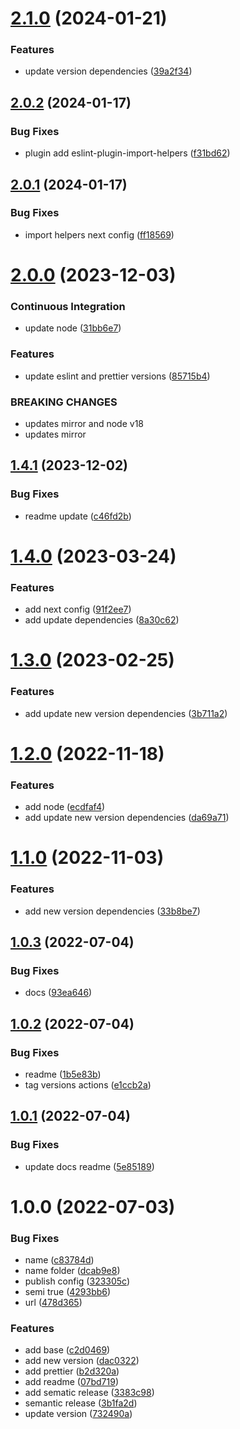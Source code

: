 # [2.1.0](https://github.com/alxUI/eslint-config-alx/compare/v2.0.2...v2.1.0) (2024-01-21)


### Features

* update version dependencies ([39a2f34](https://github.com/alxUI/eslint-config-alx/commit/39a2f3435f9cf97f22456d6e71be1ea15afb4a79))

## [2.0.2](https://github.com/alxUI/eslint-config-alx/compare/v2.0.1...v2.0.2) (2024-01-17)


### Bug Fixes

* plugin add eslint-plugin-import-helpers ([f31bd62](https://github.com/alxUI/eslint-config-alx/commit/f31bd623637cb1846c434f93b92173cc0450d5a0))

## [2.0.1](https://github.com/alxUI/eslint-config-alx/compare/v2.0.0...v2.0.1) (2024-01-17)


### Bug Fixes

* import helpers next config ([ff18569](https://github.com/alxUI/eslint-config-alx/commit/ff185699612ee60e5c816d1d1afec3c1c180be9c))

# [2.0.0](https://github.com/alxUI/eslint-config-alx/compare/v1.4.1...v2.0.0) (2023-12-03)


### Continuous Integration

* update node ([31bb6e7](https://github.com/alxUI/eslint-config-alx/commit/31bb6e7bea7df08187c582ac2bf224a4652c3a2c))


### Features

* update eslint and prettier versions ([85715b4](https://github.com/alxUI/eslint-config-alx/commit/85715b45c71430dc9feadb7a13397a043c3e10bf))


### BREAKING CHANGES

* updates mirror and node v18
* updates mirror

## [1.4.1](https://github.com/alxUI/eslint-config-alx/compare/v1.4.0...v1.4.1) (2023-12-02)


### Bug Fixes

* readme update ([c46fd2b](https://github.com/alxUI/eslint-config-alx/commit/c46fd2b8604596c41d933afd2f94cadfe61b649a))

# [1.4.0](https://github.com/alxUI/eslint-config-alx/compare/v1.3.0...v1.4.0) (2023-03-24)


### Features

* add next config ([91f2ee7](https://github.com/alxUI/eslint-config-alx/commit/91f2ee72e7db61eb44de919b9e6fd627a0bbfa32))
* add update dependencies ([8a30c62](https://github.com/alxUI/eslint-config-alx/commit/8a30c62ba324edc70ef9d05ea4505be3126dc263))

# [1.3.0](https://github.com/alxUI/eslint-config-alx/compare/v1.2.0...v1.3.0) (2023-02-25)


### Features

* add update new version dependencies ([3b711a2](https://github.com/alxUI/eslint-config-alx/commit/3b711a2c750b5b8ebba0fda34a34a815ee42ada6))

# [1.2.0](https://github.com/alxUI/eslint-config-alx/compare/v1.1.0...v1.2.0) (2022-11-18)


### Features

* add node ([ecdfaf4](https://github.com/alxUI/eslint-config-alx/commit/ecdfaf44c0a25c2a868d0cdd4f5bc080195a5375))
* add update new version dependencies ([da69a71](https://github.com/alxUI/eslint-config-alx/commit/da69a71646dbcf3afd04dd3b585ea7f3c65b1545))

# [1.1.0](https://github.com/alxUI/eslint-config-alx/compare/v1.0.3...v1.1.0) (2022-11-03)


### Features

* add new version dependencies ([33b8be7](https://github.com/alxUI/eslint-config-alx/commit/33b8be7d43d8121bad4eb6235916dbe25e2f898b))

## [1.0.3](https://github.com/alxUI/eslint-config-alx/compare/v1.0.2...v1.0.3) (2022-07-04)


### Bug Fixes

* docs ([93ea646](https://github.com/alxUI/eslint-config-alx/commit/93ea646a93c4f29aa21ee3e786b3e5392ea0d584))

## [1.0.2](https://github.com/alxUI/eslint-config-alx/compare/v1.0.1...v1.0.2) (2022-07-04)


### Bug Fixes

* readme ([1b5e83b](https://github.com/alxUI/eslint-config-alx/commit/1b5e83b2ef57d6e5f52f096d1e30f92b14f23553))
* tag versions actions ([e1ccb2a](https://github.com/alxUI/eslint-config-alx/commit/e1ccb2ae3e6b6f81099ba260931ae15eea7dc9d8))

## [1.0.1](https://github.com/alxUI/eslint-config-alx/compare/v1.0.0...v1.0.1) (2022-07-04)


### Bug Fixes

* update docs readme ([5e85189](https://github.com/alxUI/eslint-config-alx/commit/5e85189dceeb877b863760c382ae7c0d7bb03860))

# 1.0.0 (2022-07-03)


### Bug Fixes

* name ([c83784d](https://github.com/alxUI/eslint-config-alx/commit/c83784d8cba2dd4f2d9405dea26fcde8919fb76f))
* name folder ([dcab9e8](https://github.com/alxUI/eslint-config-alx/commit/dcab9e8fa8e08b7059e1e9c755005b138d0e2e79))
* publish config ([323305c](https://github.com/alxUI/eslint-config-alx/commit/323305cb5a702daf809a9eb1a2c7cb2d2dcf89b5))
* semi true ([4293bb6](https://github.com/alxUI/eslint-config-alx/commit/4293bb6baf01cc09f307ec276cbf39d8f6fbb6c8))
* url ([478d365](https://github.com/alxUI/eslint-config-alx/commit/478d3653130d6599c98e221a49f17717443ee550))


### Features

* add base ([c2d0469](https://github.com/alxUI/eslint-config-alx/commit/c2d04696b1672f3b310c3b8ace27da5731c8bc79))
* add new version ([dac0322](https://github.com/alxUI/eslint-config-alx/commit/dac0322776f1a200f8fee18004ed7a653ffdded7))
* add prettier ([b2d320a](https://github.com/alxUI/eslint-config-alx/commit/b2d320ab8324e0f0e804c508ffd249ad6ff3e159))
* add readme ([07bd719](https://github.com/alxUI/eslint-config-alx/commit/07bd71945cc6155f7730ff4f66dae3b40eb37f23))
* add sematic release ([3383c98](https://github.com/alxUI/eslint-config-alx/commit/3383c980d7e7dde50d7b044df2831fa3d7068fb9))
* semantic release ([3b1fa2d](https://github.com/alxUI/eslint-config-alx/commit/3b1fa2d24f3a44e3c92d8dfca0859788d10d8760))
* update version ([732490a](https://github.com/alxUI/eslint-config-alx/commit/732490afc306e5cf4d4802ccf0411dfd4a2922db))
